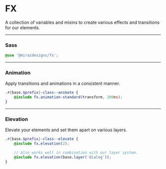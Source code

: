 # FX

A collection of variables and mixins to create various effects and transitions for our elements.

---

### Sass

```scss
@use '@miraidesigns/fx';
```

---

### Animation

Apply transitions and animations in a consistent manner.

```scss
.#{base.$prefix}-class--animate {
    @include fx.animation-standard(transform, 200ms);
}
```

---

### Elevation

Elevate your elements and set them apart on various layers.

```scss
.#{base.$prefix}-class--elevate {
    @include fx.elevation(2);

    // Also works well in combination with our layer system.
    @include fx.elevation(base.layer('dialog'));
}
```
